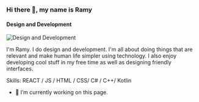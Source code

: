 ### Hi there 👋, my name is Ramy
#### Design and Development
![Design and Development](https://media.licdn.com/dms/image/v2/D4E16AQFAjASBFZ92Ew/profile-displaybackgroundimage-shrink_350_1400/profile-displaybackgroundimage-shrink_350_1400/0/1714237965126?e=1736985600&v=beta&t=2v3aw_Vjct16b_DP7_R9U69iltpDhPdFrZZUMlQ6i3Y)

I'm Ramy. I do design and development. I'm all about doing things that are relevant and make human life simpler using technology. I also enjoy developing cool stuff in my free time as well as designing friendly interfaces.

Skills: REACT / JS / HTML / CSS/ C# / C++/ Kotlin 

- 🔭 I’m currently working on this page. 






<!--
**Lebowzz/Lebowzz** is a ✨ _special_ ✨ repository because its `README.md` (this file) appears on your GitHub profile.

Here are some ideas to get you started:

- 🔭 I’m currently working on ...
- 🌱 I’m currently learning ...
- 👯 I’m looking to collaborate on ...
- 🤔 I’m looking for help with ...
- 💬 Ask me about ...
- 📫 How to reach me: ...
- 😄 Pronouns: ...
- ⚡ Fun fact: ...
-->
